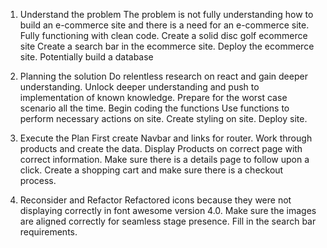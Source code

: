 1. Understand the problem
    The problem is not fully understanding how to build an e-commerce site and there is a need for an e-commerce site.
    Fully functioning with clean code.
    Create a solid disc golf ecommerce site
    Create a search bar in the ecommerce site.
    Deploy the ecommerce site.
        Potentially build a database 

2. Planning the solution 
    Do relentless research on react and gain deeper understanding.
    Unlock deeper understanding and push to implementation of known knowledge.
    Prepare for the worst case scenario all the time. 
    Begin coding the functions
    Use functions to perform necessary actions on site.
    Create styling on site.
    Deploy site.

3. Execute the Plan
    First create Navbar and links for router.
    Work through products and create the data.
    Display Products on correct page with correct information.
    Make sure there is a details page to follow upon a click. 
    Create a shopping cart and make sure there is a checkout process. 

4. Reconsider and Refactor
    Refactored icons because they were not displaying correctly in font awesome version 4.0.
    Make sure the images are aligned correctly for seamless stage presence.
    Fill in the search bar requirements. 
    